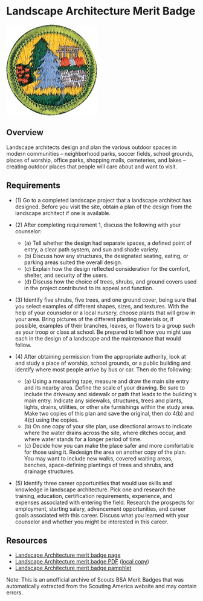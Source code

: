 

# Landscape Architecture Merit Badge

![Landscape Architecture Merit Badge](images/landscape-architecture-merit-badge.jpg)

## Overview



Landscape architects design and plan the various outdoor spaces in modern communities – neighborhood parks, soccer fields, school grounds, places of worship, office parks, shopping malls, cemeteries, and lakes – creating outdoor places that people will care about and want to visit.

## Requirements

* (1) Go to a completed landscape project that a landscape architect has designed. Before you visit the site, obtain a plan of the design from the landscape architect if one is available.
* (2) After completing requirement 1, discuss the following with your counselor:
    * (a) Tell whether the design had separate spaces, a defined point of entry, a clear path system, and sun and shade variety.
    * (b) Discuss how any structures, the designated seating, eating, or parking areas suited the overall design.
    * (c) Explain how the design reflected consideration for the comfort, shelter, and security of the users.
    * (d) Discuss how the choice of trees, shrubs, and ground covers used in the project contributed to its appeal and function.


* (3) Identify five shrubs, five trees, and one ground cover, being sure that you select examples of different shapes, sizes, and textures. With the help of your counselor or a local nursery, choose plants that will grow in your area. Bring pictures of the different planting materials or, if possible, examples of their branches, leaves, or flowers to a group such as your troop or class at school.  Be prepared to tell how you might use each in the design of a landscape and the maintenance that would follow.
* (4) After obtaining permission from the appropriate authority, look at and study a place of worship, school grounds, or a public building and identify where most people arrive by bus or car. Then do the following:
    * (a) Using a measuring tape, measure and draw the main site entry and its nearby area. Define the scale of your drawing. Be sure to include the driveway and sidewalk or path that leads to the building's main entry. Indicate any sidewalks, structures, trees and plants, lights, drains, utilities, or other site furnishings within the study area. Make two copies of this plan and save the original, then do 4(b) and 4(c) using the copies.
    * (b) On one copy of your site plan, use directional arrows to indicate where the water drains across the site, where ditches occur, and where water stands for a longer period of time.
    * (c) Decide how you can make the place safer and more comfortable for those using it. Redesign the area on another copy of the plan. You may want to include new walks, covered waiting areas, benches, space-defining plantings of trees and shrubs, and drainage structures.


* (5) Identify three career opportunities that would use skills and knowledge in landscape architecture. Pick one and research the training, education, certification requirements, experience, and expenses associated with entering the field. Research the prospects for employment, starting salary, advancement opportunities, and career goals associated with this career. Discuss what you learned with your counselor and whether you might be interested in this career.


## Resources

- [Landscape Architecture merit badge page](https://www.scouting.org/merit-badges/landscape-architecture/)
- [Landscape Architecture merit badge PDF](https://filestore.scouting.org/filestore/Merit_Badge_ReqandRes/Pamphlets/Architecture_Landscape.pdf) ([local copy](files/landscape-architecture-merit-badge.pdf))
- [Landscape Architecture merit badge pamphlet](https://www.scoutshop.org/bsa-architecture-and-landscape-merit-badge-pamphlet-boy-scouts-of-america-659867.html)

Note: This is an unofficial archive of Scouts BSA Merit Badges that was automatically extracted from the Scouting America website and may contain errors.